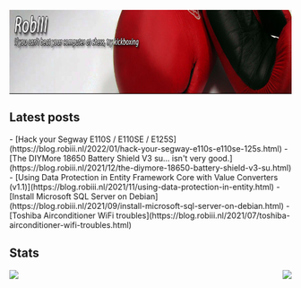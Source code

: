 <p align="center">
  <a href="https://robiii.me" target="_blank">
    <!--START_SECTION:update_image-->
    <img src=https://raw.githubusercontent.com/RobThree/RobThree/main/.github/images/XJPfFR2OdhcmeZ4f7KXZnpR5.jpg height=150px width=864px align=center alt=Header />
    <!--END_SECTION:update_image-->
  </a>
</p>
<h2>Latest posts</h2>
<!-- BLOG-POST-LIST:START -->
- [Hack your Segway E110S / E110SE / E125S](https://blog.robiii.nl/2022/01/hack-your-segway-e110s-e110se-125s.html)
- [The DIYMore 18650 Battery Shield V3 su... isn&#39;t very good.](https://blog.robiii.nl/2021/12/the-diymore-18650-battery-shield-v3-su.html)
- [Using Data Protection in Entity Framework Core with Value Converters &lpar;v1.1&rpar;](https://blog.robiii.nl/2021/11/using-data-protection-in-entity.html)
- [Install Microsoft SQL Server on Debian](https://blog.robiii.nl/2021/09/install-microsoft-sql-server-on-debian.html)
- [Toshiba Airconditioner WiFi troubles](https://blog.robiii.nl/2021/07/toshiba-airconditioner-wifi-troubles.html)
<!-- BLOG-POST-LIST:END -->
<h2>Stats</h2>
<p align="center">
  <img src="https://github-readme-stats.vercel.app/api?username=robthree&theme=radical&show_icons=true&include_all_commits=true&count_private=true&line_height=28" align="left">
  <img src="https://github-readme-stats.vercel.app/api/top-langs/?username=robthree&layout=compact&theme=radical&card_width=250&langs_count=10" align="right">
</p>
